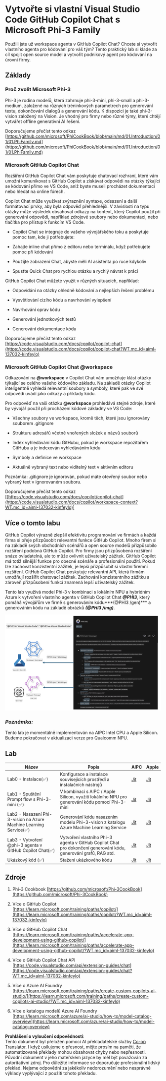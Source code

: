 <!--
CO_OP_TRANSLATOR_METADATA:
{
  "original_hash": "00b7a699de8ac405fa821f4c0f7fc0ab",
  "translation_date": "2025-07-17T03:44:04+00:00",
  "source_file": "md/02.Application/02.Code/Phi3/VSCodeExt/README.md",
  "language_code": "cs"
}
-->
# **Vytvořte si vlastní Visual Studio Code GitHub Copilot Chat s Microsoft Phi-3 Family**

Použili jste už workspace agenta v GitHub Copilot Chat? Chcete si vytvořit vlastního agenta pro kódování pro váš tým? Tento praktický lab si klade za cíl spojit open source model a vytvořit podnikový agent pro kódování na úrovni firmy.

## **Základy**

### **Proč zvolit Microsoft Phi-3**

Phi-3 je rodina modelů, která zahrnuje phi-3-mini, phi-3-small a phi-3-medium, založené na různých tréninkových parametrech pro generování textu, dokončování dialogů a generování kódu. K dispozici je také phi-3-vision založený na Vision. Je vhodný pro firmy nebo různé týmy, které chtějí vytvářet offline generativní AI řešení.

Doporučujeme přečíst tento odkaz [https://github.com/microsoft/PhiCookBook/blob/main/md/01.Introduction/01/01.PhiFamily.md](https://github.com/microsoft/PhiCookBook/blob/main/md/01.Introduction/01/01.PhiFamily.md)

### **Microsoft GitHub Copilot Chat**

Rozšíření GitHub Copilot Chat vám poskytuje chatovací rozhraní, které vám umožní komunikovat s GitHub Copilot a získávat odpovědi na otázky týkající se kódování přímo ve VS Code, aniž byste museli procházet dokumentaci nebo hledat na online fórech.

Copilot Chat může využívat zvýraznění syntaxe, odsazení a další formátovací prvky, aby byla odpověď přehlednější. V závislosti na typu otázky může výsledek obsahovat odkazy na kontext, který Copilot použil při generování odpovědi, například zdrojové soubory nebo dokumentaci, nebo tlačítka pro přístup k funkcím VS Code.

- Copilot Chat se integruje do vašeho vývojářského toku a poskytuje pomoc tam, kde ji potřebujete:

- Zahajte inline chat přímo z editoru nebo terminálu, když potřebujete pomoc při kódování

- Použijte zobrazení Chat, abyste měli AI asistenta po ruce kdykoliv

- Spusťte Quick Chat pro rychlou otázku a rychlý návrat k práci

GitHub Copilot Chat můžete využít v různých situacích, například:

- Odpovídání na otázky ohledně kódování a nejlepších řešení problému

- Vysvětlování cizího kódu a navrhování vylepšení

- Navrhování oprav kódu

- Generování jednotkových testů

- Generování dokumentace kódu

Doporučujeme přečíst tento odkaz [https://code.visualstudio.com/docs/copilot/copilot-chat](https://code.visualstudio.com/docs/copilot/copilot-chat?WT.mc_id=aiml-137032-kinfeylo)

### **Microsoft GitHub Copilot Chat @workspace**

Odkazování na **@workspace** v Copilot Chat vám umožňuje klást otázky týkající se celého vašeho kódového základu. Na základě otázky Copilot inteligentně vyhledá relevantní soubory a symboly, které pak ve své odpovědi uvádí jako odkazy a příklady kódu.

Pro odpověď na vaši otázku **@workspace** prohledává stejné zdroje, které by vývojář použil při procházení kódové základny ve VS Code:

- Všechny soubory ve workspace, kromě těch, které jsou ignorovány souborem .gitignore

- Strukturu adresářů včetně vnořených složek a názvů souborů

- Index vyhledávání kódu GitHubu, pokud je workspace repozitářem GitHubu a je indexován vyhledáváním kódu

- Symboly a definice ve workspace

- Aktuálně vybraný text nebo viditelný text v aktivním editoru

Poznámka: .gitignore je ignorován, pokud máte otevřený soubor nebo vybraný text v ignorovaném souboru.

Doporučujeme přečíst tento odkaz [[https://code.visualstudio.com/docs/copilot/copilot-chat](https://code.visualstudio.com/docs/copilot/workspace-context?WT.mc_id=aiml-137032-kinfeylo)]

## **Více o tomto labu**

GitHub Copilot výrazně zlepšil efektivitu programování ve firmách a každá firma si přeje přizpůsobit relevantní funkce GitHub Copilot. Mnoho firem si na základě svých obchodních scénářů a open source modelů přizpůsobilo rozšíření podobná GitHub Copilot. Pro firmy jsou přizpůsobená rozšíření snáze ovladatelná, ale to může ovlivnit uživatelský zážitek. GitHub Copilot má totiž silnější funkce pro obecné scénáře a profesionální použití. Pokud lze zachovat konzistentní zážitek, je lepší přizpůsobit si vlastní firemní rozšíření. GitHub Copilot Chat poskytuje relevantní API, která firmám umožňují rozšířit chatovací zážitek. Zachování konzistentního zážitku a zároveň přizpůsobení funkcí znamená lepší uživatelský zážitek.

Tento lab využívá model Phi-3 v kombinaci s lokálním NPU a hybridním Azure k vytvoření vlastního agenta v GitHub Copilot Chat ***@PHI3***, který pomáhá vývojářům ve firmě s generováním kódu***(@PHI3 /gen)*** a generováním kódu na základě obrázků ***(@PHI3 /img)***.

![PHI3](../../../../../../../translated_images/cover.1017ebc9a7c46d095fe0b942687287803c03933d2d1d439d14e10fa1442a864d.cs.png)

### ***Poznámka:***

Tento lab je momentálně implementován na AIPC Intel CPU a Apple Silicon. Budeme pokračovat v aktualizaci verze pro Qualcomm NPU.

## **Lab**

| Název | Popis | AIPC | Apple |
| ------------ | ----------- | -------- |-------- |
| Lab0 - Instalace(✅) | Konfigurace a instalace souvisejících prostředí a instalačních nástrojů | [Jít](./HOL/AIPC/01.Installations.md) |[Jít](./HOL/Apple/01.Installations.md) |
| Lab1 - Spuštění Prompt flow s Phi-3-mini (✅) | V kombinaci s AIPC / Apple Silicon, využití lokálního NPU pro generování kódu pomocí Phi-3-mini | [Jít](./HOL/AIPC/02.PromptflowWithNPU.md) |  [Jít](./HOL/Apple/02.PromptflowWithMLX.md) |
| Lab2 - Nasazení Phi-3-vision na Azure Machine Learning Service(✅) | Generování kódu nasazením modelu Phi-3-vision z katalogu Azure Machine Learning Service | [Jít](./HOL/AIPC/03.DeployPhi3VisionOnAzure.md) |[Jít](./HOL/Apple/03.DeployPhi3VisionOnAzure.md) |
| Lab3 - Vytvoření @phi-3 agenta v GitHub Copilot Chat(✅)  | Vytvoření vlastního Phi-3 agenta v GitHub Copilot Chat pro dokončení generování kódu, generování grafů, RAG atd. | [Jít](./HOL/AIPC/04.CreatePhi3AgentInVSCode.md) | [Jít](./HOL/Apple/04.CreatePhi3AgentInVSCode.md) |
| Ukázkový kód (✅)  | Stažení ukázkového kódu | [Jít](../../../../../../../code/07.Lab/01/AIPC) | [Jít](../../../../../../../code/07.Lab/01/Apple) |

## **Zdroje**

1. Phi-3 Cookbook [https://github.com/microsoft/Phi-3CookBook](https://github.com/microsoft/Phi-3CookBook)

2. Více o GitHub Copilot [https://learn.microsoft.com/training/paths/copilot/](https://learn.microsoft.com/training/paths/copilot/?WT.mc_id=aiml-137032-kinfeylo)

3. Více o GitHub Copilot Chat [https://learn.microsoft.com/training/paths/accelerate-app-development-using-github-copilot/](https://learn.microsoft.com/training/paths/accelerate-app-development-using-github-copilot/?WT.mc_id=aiml-137032-kinfeylo)

4. Více o GitHub Copilot Chat API [https://code.visualstudio.com/api/extension-guides/chat](https://code.visualstudio.com/api/extension-guides/chat?WT.mc_id=aiml-137032-kinfeylo)

5. Více o Azure AI Foundry [https://learn.microsoft.com/training/paths/create-custom-copilots-ai-studio/](https://learn.microsoft.com/training/paths/create-custom-copilots-ai-studio/?WT.mc_id=aiml-137032-kinfeylo)

6. Více o katalogu modelů Azure AI Foundry [https://learn.microsoft.com/azure/ai-studio/how-to/model-catalog-overview](https://learn.microsoft.com/azure/ai-studio/how-to/model-catalog-overview)

**Prohlášení o vyloučení odpovědnosti**:  
Tento dokument byl přeložen pomocí AI překladatelské služby [Co-op Translator](https://github.com/Azure/co-op-translator). I když usilujeme o přesnost, mějte prosím na paměti, že automatizované překlady mohou obsahovat chyby nebo nepřesnosti. Původní dokument v jeho mateřském jazyce by měl být považován za autoritativní zdroj. Pro důležité informace se doporučuje profesionální lidský překlad. Nejsme odpovědní za jakékoliv nedorozumění nebo nesprávné výklady vyplývající z použití tohoto překladu.